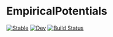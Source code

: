 # EmpiricalPotentials

[![Stable](https://img.shields.io/badge/docs-stable-blue.svg)](https://JuliaMolSim.github.io/EmpiricalPotentials.jl/stable/)
[![Dev](https://img.shields.io/badge/docs-dev-blue.svg)](https://JuliaMolSim.github.io/EmpiricalPotentials.jl/dev/)
[![Build Status](https://github.com/JuliaMolSim/EmpiricalPotentials.jl/actions/workflows/CI.yml/badge.svg?branch=main)](https://github.com/JuliaMolSim/EmpiricalPotentials.jl/actions/workflows/CI.yml?query=branch%3Amain)
